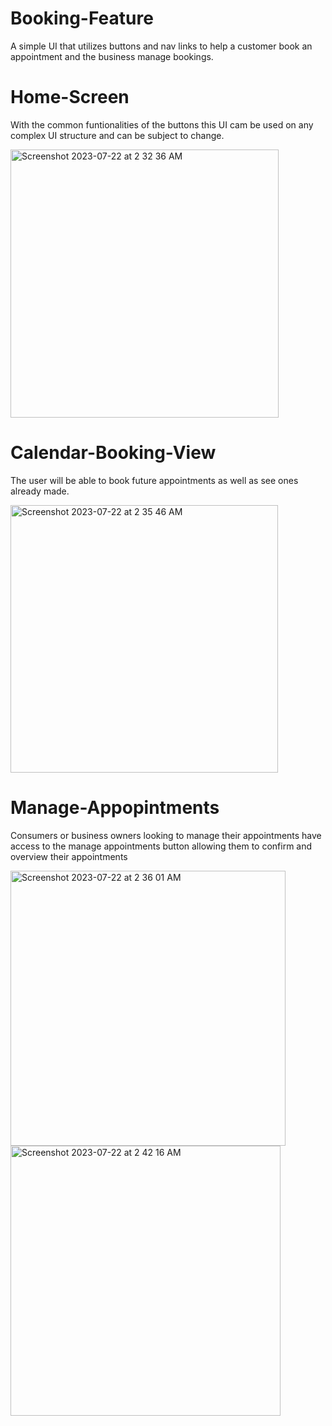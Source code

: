 # Booking-Feature

A simple UI that utilizes buttons and nav links to help a customer book an appointment and the business manage bookings.



# Home-Screen
With the common funtionalities of the buttons this UI cam be used on any complex UI structure and can be subject to change.


<img width="429" alt="Screenshot 2023-07-22 at 2 32 36 AM" src="https://github.com/T-mabe/Booking-Feature/assets/118279405/a8d0c66a-b380-4c6c-bfa4-cded71a58271">


# Calendar-Booking-View

The user will be able to book future appointments as well as see ones already made.


<img width="428" alt="Screenshot 2023-07-22 at 2 35 46 AM" src="https://github.com/T-mabe/Booking-Feature/assets/118279405/a9411480-c53e-4e59-b845-ff4ba0d0b594">



# Manage-Appopintments
 Consumers or business owners looking to manage their appointments have access to the manage appointments button allowing them to confirm and overview their appointments

 
<img width="440" alt="Screenshot 2023-07-22 at 2 36 01 AM" src="https://github.com/T-mabe/Booking-Feature/assets/118279405/f6f0ae5c-c6eb-49e9-8525-417038959791">
<img width="432" alt="Screenshot 2023-07-22 at 2 42 16 AM" src="https://github.com/T-mabe/Booking-Feature/assets/118279405/14f0fd5f-5de3-425a-82f1-2e88332b1e4e">




